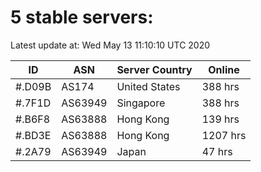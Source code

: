 # 5 stable servers:

Latest update at: Wed May 13 11:10:10 UTC 2020

| ID | ASN | Server Country | Online |
| -- | --- | -------------- | ------ |
| #.D09B | AS174 | United States | 388 hrs |
| #.7F1D | AS63949 | Singapore | 388 hrs |
| #.B6F8 | AS63888 | Hong Kong | 139 hrs |
| #.BD3E | AS63888 | Hong Kong | 1207 hrs |
| #.2A79 | AS63949 | Japan | 47 hrs |

